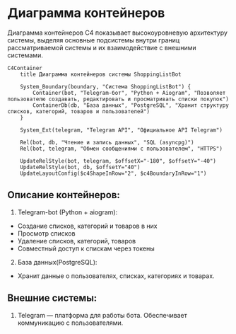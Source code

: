 # Диаграмма контейнеров
Диаграмма контейнеров C4 показывает высокоуровневую архитектуру системы, выделяя основные подсистемы внутри границ рассматриваемой системы и их взаимодействие с внешними системами.

```mermaid
C4Container
    title Диаграмма контейнеров системы ShoppingListBot

    System_Boundary(boundary, "Система ShoppingListBot") {
        Container(bot, "Telegram-бот", "Python + Aiogram", "Позволяет пользователю создавать, редактировать и просматривать списки покупок")
        ContainerDb(db, "База данных", "PostgreSQL", "Хранит структуру списков, категорий, товаров и пользователей")
    }

    System_Ext(telegram, "Telegram API", "Официальное API Telegram")

    Rel(bot, db, "Чтение и запись данных", "SQL (asyncpg)")
    Rel(bot, telegram, "Обмен сообщениями с пользователем", "HTTPS")

    UpdateRelStyle(bot, telegram, $offsetX="-180", $offsetY="-40")
    UpdateRelStyle(bot, db, $offsetY="40")
    UpdateLayoutConfig($c4ShapeInRow="2", $c4BoundaryInRow="1")

```

## Описание контейнеров:
1. Telegram-bot (Python + aiogram):
- Создание списков, категорий и товаров в них
- Просмотр списков
- Удаление списков, категорий, товаров
- Совместный доступ к спискам через токены
2. База данных(PostgreSQL):
- Хранит данные о пользователях, списках, категориях и товарах.
## Внешние системы:
1. Telegram — платформа для работы бота. Обеспечивает коммуникацию с пользователями.


